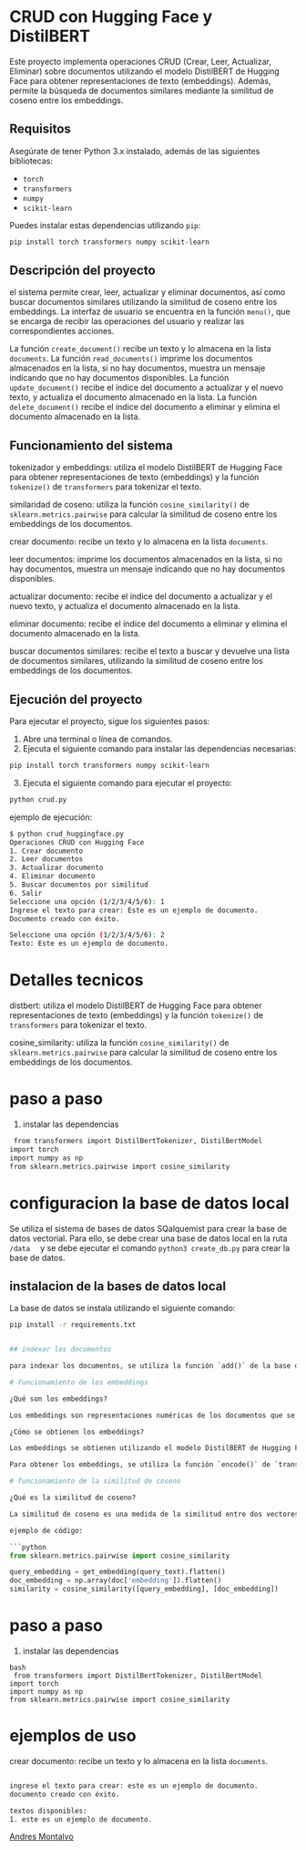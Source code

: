 # CRUD con Hugging Face y DistilBERT

Este proyecto implementa operaciones CRUD (Crear, Leer, Actualizar, Eliminar) sobre documentos utilizando el modelo DistilBERT de Hugging Face para obtener representaciones de texto (embeddings). Además, permite la búsqueda de documentos similares mediante la similitud de coseno entre los embeddings.

## Requisitos

Asegúrate de tener Python 3.x instalado, además de las siguientes bibliotecas:

- `torch`
- `transformers`
- `numpy`
- `scikit-learn`

Puedes instalar estas dependencias utilizando `pip`:

```bash
pip install torch transformers numpy scikit-learn
```

## Descripción del proyecto
el sistema permite crear, leer, actualizar y eliminar documentos, así como buscar documentos similares utilizando la similitud de coseno entre los embeddings. La interfaz de usuario se encuentra en la función `menu()`, que se encarga de recibir las operaciones del usuario y realizar las correspondientes acciones.

La función `create_document()` recibe un texto y lo almacena en la lista `documents`. La función `read_documents()` imprime los documentos almacenados en la lista, si no hay documentos, muestra un mensaje indicando que no hay documentos disponibles. La función `update_document()` recibe el índice del documento a actualizar y el nuevo texto, y actualiza el documento almacenado en la lista. La función `delete_document()` recibe el índice del documento a eliminar y elimina el documento almacenado en la lista.

## Funcionamiento del sistema

tokenizador y embeddings: utiliza el modelo DistilBERT de Hugging Face para obtener representaciones de texto (embeddings) y la función `tokenize()` de `transformers` para tokenizar el texto.

similaridad de coseno: utiliza la función `cosine_similarity()` de `sklearn.metrics.pairwise` para calcular la similitud de coseno entre los embeddings de los documentos.

crear documento: recibe un texto y lo almacena en la lista `documents`.

leer documentos: imprime los documentos almacenados en la lista, si no hay documentos, muestra un mensaje indicando que no hay documentos disponibles.

actualizar documento: recibe el índice del documento a actualizar y el nuevo texto, y actualiza el documento almacenado en la lista.

eliminar documento: recibe el índice del documento a eliminar y elimina el documento almacenado en la lista.

buscar documentos similares: recibe el texto a buscar y devuelve una lista de documentos similares, utilizando la similitud de coseno entre los embeddings de los documentos.

## Ejecución del proyecto

Para ejecutar el proyecto, sigue los siguientes pasos:

1. Abre una terminal o línea de comandos.
2. Ejecuta el siguiente comando para instalar las dependencias necesarias:

```bash
pip install torch transformers numpy scikit-learn
```

3. Ejecuta el siguiente comando para ejecutar el proyecto:

```bash
python crud.py
```

ejemplo de ejecución:

```bash
$ python crud_huggingface.py
Operaciones CRUD con Hugging Face
1. Crear documento
2. Leer documentos
3. Actualizar documento
4. Eliminar documento
5. Buscar documentos por similitud
6. Salir
Seleccione una opción (1/2/3/4/5/6): 1
Ingrese el texto para crear: Este es un ejemplo de documento.
Documento creado con éxito.

Seleccione una opción (1/2/3/4/5/6): 2
Texto: Este es un ejemplo de documento.
```

# Detalles tecnicos 

distbert: utiliza el modelo DistilBERT de Hugging Face para obtener representaciones de texto (embeddings) y la función `tokenize()` de `transformers` para tokenizar el texto.

cosine_similarity: utiliza la función `cosine_similarity()` de `sklearn.metrics.pairwise` para calcular la similitud de coseno entre los embeddings de los documentos.

# paso a paso 

1. instalar las dependencias 

```bash
 from transformers import DistilBertTokenizer, DistilBertModel
import torch
import numpy as np
from sklearn.metrics.pairwise import cosine_similarity
```



# configuracion la base de datos local

Se utiliza el sistema de bases de datos SQalquemist para crear la base de datos vectorial. Para ello, se debe crear una base de datos local en la ruta `/data  ` y se debe ejecutar el comando `python3 create_db.py` para crear la base de datos.


## instalacion de la bases de datos local 

La base de datos se instala utilizando el siguiente comando:

```bash
pip install -r requirements.txt

```

```python

## indexar los documentos

para indexar los documentos, se utiliza la función `add()` de la base de datos vectorial.

# funcionamiento de los embeddings

¿Qué son los embeddings?

Los embeddings son representaciones numéricas de los documentos que se utilizan para realizar operaciones de búsqueda y indexación en la base de datos vectorial. Los embeddings se utilizan para almacenar los documentos y para realizar operaciones de similitud de coseno entre ellos.

¿Cómo se obtienen los embeddings?

Los embeddings se obtienen utilizando el modelo DistilBERT de Hugging Face. El modelo DistilBERT es un modelo de lenguaje pre-entrenado que se utiliza para tareas de texto, como la clasificación de sentimientos, la generación de texto, la traducción automática, entre otras.

Para obtener los embeddings, se utiliza la función `encode()` de `transformers`. Esta función toma un texto y devuelve un objeto `torch.Tensor` que contiene los embeddings del texto.

# funcionamiento de la similitud de coseno

¿Qué es la similitud de coseno?

La similitud de coseno es una medida de la similitud entre dos vectores de alta dimensión. En este caso, los vectores son los embeddings de los documentos. La similitud de coseno se calcula utilizando la función `cosine_similarity()` de `sklearn.metrics.pairwise`.

ejemplo de código:

```python
from sklearn.metrics.pairwise import cosine_similarity

query_embedding = get_embedding(query_text).flatten()
doc_embedding = np.array(doc['embedding']).flatten()
similarity = cosine_similarity([query_embedding], [doc_embedding])
```

# paso a paso 

1. instalar las dependencias 

```
bash
 from transformers import DistilBertTokenizer, DistilBertModel
import torch
import numpy as np
from sklearn.metrics.pairwise import cosine_similarity
```

# ejemplos de uso

crear documento: recibe un texto y lo almacena en la lista `documents`.

```bash

ingrese el texto para crear: este es un ejemplo de documento.
documento creado con éxito.

textos disponibles:
1. este es un ejemplo de documento.
```

[Andres Montalvo](https://github.com/TakizawaXD)
